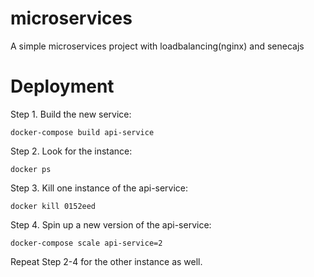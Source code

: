 # microservices

A simple microservices project with loadbalancing(nginx) and senecajs


# Deployment

Step 1. Build the new service:

`docker-compose build api-service`

Step 2. Look for the instance:

`docker ps`

Step 3. Kill one instance of the api-service:

`docker kill 0152eed`

Step 4. Spin up a new version of the api-service:

`docker-compose scale api-service=2`

Repeat Step 2-4 for the other instance as well.
